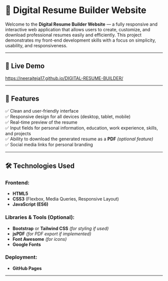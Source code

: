# 📝 Digital Resume Builder Website

Welcome to the **Digital Resume Builder Website** — a fully responsive and interactive web application that allows users to create, customize, and download professional resumes easily and efficiently. This project demonstrates my front-end development skills with a focus on simplicity, usability, and responsiveness.

---

## 🚀 Live Demo
https://neerajteja17.github.io/DIGITAL-RESUME-BUILDER/

---

## 📌 Features

✅ Clean and user-friendly interface  
✅ Responsive design for all devices (desktop, tablet, mobile)  
✅ Real-time preview of the resume  
✅ Input fields for personal information, education, work experience, skills, and projects  
✅ Ability to download the generated resume as a **PDF** *(optional feature)*  
✅ Social media links for personal branding  

---

## 🛠 Technologies Used

### Frontend:
- **HTML5**
- **CSS3** (Flexbox, Media Queries, Responsive Layout)
- **JavaScript (ES6)**

### Libraries & Tools (Optional):
- **Bootstrap** or **Tailwind CSS** *(for styling if used)*
- **jsPDF** *(for PDF export if implemented)*
- **Font Awesome** *(for icons)*
- **Google Fonts**

### Deployment:
- **GitHub Pages**

---
